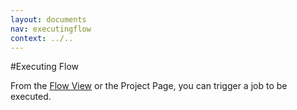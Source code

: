```yaml
---
layout: documents
nav: executingflow
context: ../..
---
```


#Executing Flow

From the [Flow View](./projectflowview.html) or the Project Page, you can trigger a job to be executed.
